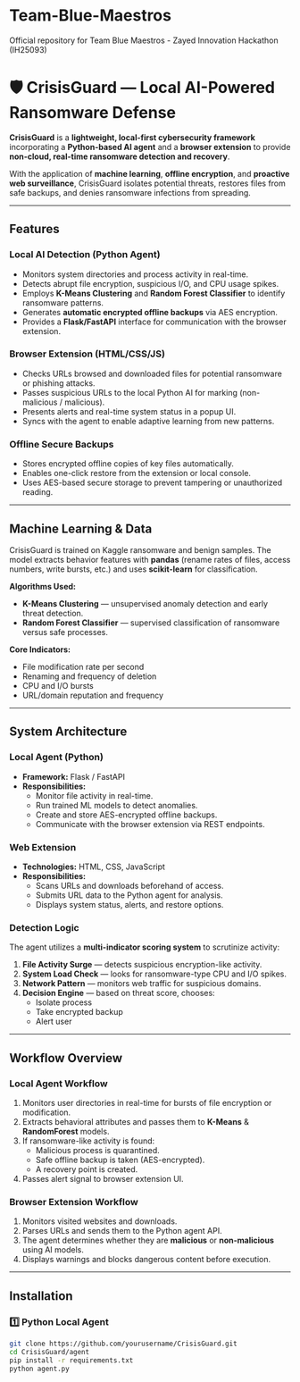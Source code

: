 # Team-Blue-Maestros
Official repository for Team Blue Maestros - Zayed Innovation Hackathon (IH25093)

# 🛡️ CrisisGuard — Local AI-Powered Ransomware Defense

**CrisisGuard** is a **lightweight, local-first cybersecurity framework** incorporating a **Python-based AI agent** and a **browser extension** to provide **non-cloud, real-time ransomware detection and recovery**.

With the application of **machine learning**, **offline encryption**, and **proactive web surveillance**, CrisisGuard isolates potential threats, restores files from safe backups, and denies ransomware infections from spreading.

---

## Features

### Local AI Detection (Python Agent)
- Monitors system directories and process activity in real-time.
- Detects abrupt file encryption, suspicious I/O, and CPU usage spikes.
- Employs **K-Means Clustering** and **Random Forest Classifier** to identify ransomware patterns.
- Generates **automatic encrypted offline backups** via AES encryption.
- Provides a **Flask/FastAPI** interface for communication with the browser extension.

### Browser Extension (HTML/CSS/JS)
- Checks URLs browsed and downloaded files for potential ransomware or phishing attacks.
- Passes suspicious URLs to the local Python AI for marking (non-malicious / malicious).
- Presents alerts and real-time system status in a popup UI.
- Syncs with the agent to enable adaptive learning from new patterns.

### Offline Secure Backups
- Stores encrypted offline copies of key files automatically.
- Enables one-click restore from the extension or local console.
- Uses AES-based secure storage to prevent tampering or unauthorized reading.

---

## Machine Learning & Data

CrisisGuard is trained on Kaggle ransomware and benign samples.
The model extracts behavior features with **pandas** (rename rates of files, access numbers, write bursts, etc.) and uses **scikit-learn** for classification.

**Algorithms Used:**
- **K-Means Clustering** — unsupervised anomaly detection and early threat detection.
- **Random Forest Classifier** — supervised classification of ransomware versus safe processes.

**Core Indicators:**
- File modification rate per second
- Renaming and frequency of deletion
- CPU and I/O bursts
- URL/domain reputation and frequency

---

## System Architecture

### Local Agent (Python)
- **Framework:** Flask / FastAPI
- **Responsibilities:**
  - Monitor file activity in real-time.
  - Run trained ML models to detect anomalies.
  - Create and store AES-encrypted offline backups.
  - Communicate with the browser extension via REST endpoints.

### Web Extension
- **Technologies:** HTML, CSS, JavaScript
- **Responsibilities:**
  - Scans URLs and downloads beforehand of access.
  - Submits URL data to the Python agent for analysis.
  - Displays system status, alerts, and restore options.

### Detection Logic
The agent utilizes a **multi-indicator scoring system** to scrutinize activity:
1. **File Activity Surge** — detects suspicious encryption-like activity.
2. **System Load Check** — looks for ransomware-type CPU and I/O spikes.
3. **Network Pattern** — monitors web traffic for suspicious domains.
4. **Decision Engine** — based on threat score, chooses:
   - Isolate process
   - Take encrypted backup
   - Alert user

---

## Workflow Overview

### Local Agent Workflow
1. Monitors user directories in real-time for bursts of file encryption or modification.
2. Extracts behavioral attributes and passes them to **K-Means** & **RandomForest** models.
3. If ransomware-like activity is found:
   - Malicious process is quarantined.
   - Safe offline backup is taken (AES-encrypted).
   - A recovery point is created.
4. Passes alert signal to browser extension UI.

### Browser Extension Workflow
1. Monitors visited websites and downloads.
2. Parses URLs and sends them to the Python agent API.
3. The agent determines whether they are **malicious** or **non-malicious** using AI models.
4. Displays warnings and blocks dangerous content before execution.

----

## Installation

### 1️⃣ Python Local Agent
```bash
git clone https://github.com/yourusername/CrisisGuard.git
cd CrisisGuard/agent
pip install -r requirements.txt
python agent.py
```

